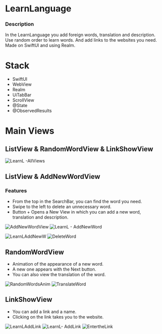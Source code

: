 # LearnLanguage

### Description
In the LearnLanguage you add foreign words, translation and description. Use random order to learn words. And add links to the websites you need. Made on SwiftUI and using Realm.

# Stack 

+ SwiftUI
+ WebView
+ Realm
+ UiTabBar
+ ScrollView
+ @State
+ @ObservedResults

# Main Views

## ListView & RandomWordView & LinkShowView 

![LearnL -AllViews](https://github.com/DavKochkin/LearnLanguage/assets/122441539/23e71a2e-6fdd-4a53-8243-81e1764e26b9)


## ListView & AddNewWordView 

### Features 

+ From the top in the SearchBar, you can find the word you need.
+ Swipe to the left to delete an unnecessary word.
+ Button + Opens a New View in which you can add a new word, translation and description.

![AddNewWordView](https://github.com/DavKochkin/LearnLanguage/assets/122441539/f7347563-723b-4509-bd38-c7edf97de308) ![LearnL - AddNewWord](https://github.com/DavKochkin/LearnLanguage/assets/122441539/0d25c871-54b8-47f3-ada6-8e5d5161df54)

![LearnLAddNewW](https://github.com/DavKochkin/LearnLanguage/assets/122441539/a9a57b14-5037-4f6f-8075-024854c95a97) ![DeleteWord](https://github.com/DavKochkin/LearnLanguage/assets/122441539/c1296386-43da-4629-9221-5fc2579ff054)


## RandomWordView

+ Animation of the appearance of a new word.
+ A new one appears with the Next button.
+ You can also view the translation of the word.

![RandomWordsAnim](https://github.com/DavKochkin/LearnLanguage/assets/122441539/4fdf75e3-fa02-454e-a1b9-aaf1f312f1e9) ![TranslateWord](https://github.com/DavKochkin/LearnLanguage/assets/122441539/2883eaae-65ca-4957-aa79-f2a7a184a3f7)

## LinkShowView 

+ You can add a link and a name.
+ Clicking on the link takes you to the website.

![LearnLAddLink](https://github.com/DavKochkin/LearnLanguage/assets/122441539/747031c2-e40f-446e-a562-35986d25afdc) ![LearnL- AddLink](https://github.com/DavKochkin/LearnLanguage/assets/122441539/bc3bebe1-f899-45ac-9640-1e07867bcff7) ![EntertheLink](https://github.com/DavKochkin/LearnLanguage/assets/122441539/b6de5f3b-b84c-488f-88e3-53fe5300e459)

  
